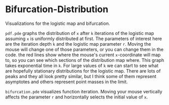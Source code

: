 # Bifurcation-Distribution
Visualizations for the logistic map and bifurcation.

`pdf.pde` graphs the distribution of `x` after `k` iterations of the logistic map assuming `x` is uniformly distributed at first. The parameters of interest here are the iteration depth `k` and the logistic map parameter `r`. Moving the mouse will change one of those parameters, or you can change them in the code. the red lines show where the mouse's current `x`-coordinate will map to, so you can see which sections of the distribution map where. This graph takes exponential time in `k`. For large values of `k` we can start to see what are hopefully stationary distributions for the logistic map. There are lots of peaks and they all look pretty similar, but I think some of them represent asymptotes and others represent point masses in the limit.

`bifurcation.pde` visualizes function iteration. Moving your mouse vertically affects the parameter `r` and horizontally selects the initial value of `x`.

